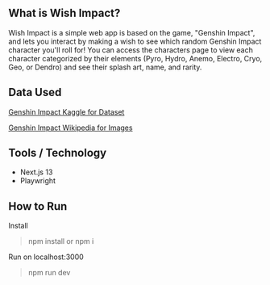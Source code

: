 ## What is Wish Impact?
Wish Impact is a simple web app is based on the game, "Genshin Impact", and lets you interact by making a wish to see which random Genshin Impact character you'll roll for! You can access the characters page to view each character categorized by their elements (Pyro, Hydro, Anemo, Electro, Cryo, Geo, or Dendro) and see their splash art, name, and rarity.

## Data Used
[Genshin Impact Kaggle for Dataset](https://www.kaggle.com/datasets/sophiahealy/genshin-impact-character-data) 

[Genshin Impact Wikipedia for Images](https://genshin-impact.fandom.com/wiki/Character#Playable_Characters)

## Tools / Technology
- Next.js 13
- Playwright

## How to Run
Install 
> npm install
or
> npm i

Run on localhost:3000
> npm run dev
